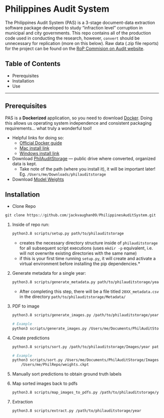 # Philippines Audit System

The Philippines Audit System (PAS) is a 3-stage document-data extraction software package developed to study “infraction level” corruption in municipal and city governments. This repo contains all of the production code used in conducting the research, however, `convert` should be unnecessary for replication (more on this below). Raw data (.zip file reports) for the project can be found on the [RoP Commision on Audit website](https://www.coa.gov.ph/reports/annual-audit-reports/aar-local-government-units).

## Table of Contents

- Prerequisites
- Installation
- Use

---

## Prerequisites

PAS is a **Dockerized** application, so you need to download [Docker](https://docs.docker.com/get-started/). Doing this allows us operating system independence and consistent packaging requirements… what truly a wonderful tool!

- Helpful links for doing so:
  - [Official Docker guide](https://docs.docker.com/get-docker/)
  - [Mac install link](https://docs.docker.com/desktop/install/mac-install/)
  - [Windows install link](https://docs.docker.com/desktop/install/windows-install/)
- Download [PhilAuditStorage](https://drive.google.com/drive/folders/1zu_lqh7zdRF4CUtX18iJmJUIAE9DZVkI?usp=drive_link) — public drive where converted, organized data is kept.
  - Take note of the path (where you install it), it will be important later! Eg. `/Users/me/Downloads/philauditstorage`
- Download [Model Weights](https://drive.google.com/file/d/1U6Y3EqmA5PciAt79YlpTReOYkxrsP4ZW/view?usp=drive_link)

## Installation

- Clone Repo

```python
git clone https://github.com/jackvaughan09/PhilippinesAuditSystem.git
```

1. Inside of repo run:

    ```bash
    python3.8 scripts/setup.py path/to/philauditstorage
    ```

    - creates the necessary directory structure inside of `philauditstorage` for all subsequent script executions (uses `mkdir -p` equivalent, i.e. will not overwrite existing directories with the same name)
    - if this is your first time running `setup.py`, it will create and activate a virtual environment before installing the pip dependencies.*
2. Generate metadata for a single year:

    ```bash
    python3.8 scripts/generate_metadata.py path/to/philauditstorage/year
    ```

    - After completing this step, there will be a file titled `20XX_metadata.csv` in the directory `path/to/philauditstorage/Metadata/`

3. PDF to image

    ```bash
    python3.8 scripts/generate_images.py /path/to/philauditstorage/year
    
    # Example
    python3 scripts/generate_images.py /Users/me/Documents/PhilAuditStorage/2015
    ```

4. Create predictions

    ```bash
    python3.8 scripts/sort.py /path/to/philauditstorage/Images/year path/to/weights.ckpt
    
    # Example
    python3 scripts/sort.py /Users/me/Documents/PhilAuditStorage/Images/2015 \
        /Users/me/PhilRepo/weights.ckpt
    ```

5. Manually sort predictions to obtain ground truth labels
6. Map sorted images back to pdfs

    ```bash
    python3.8 scripts/map_images_to_pdfs.py /path/to/philauditstorage/year
    ```

7. Extraction

    ```bash
    python3.8 scripts/extract.py /path/to/philauditstorage/year
    ```

